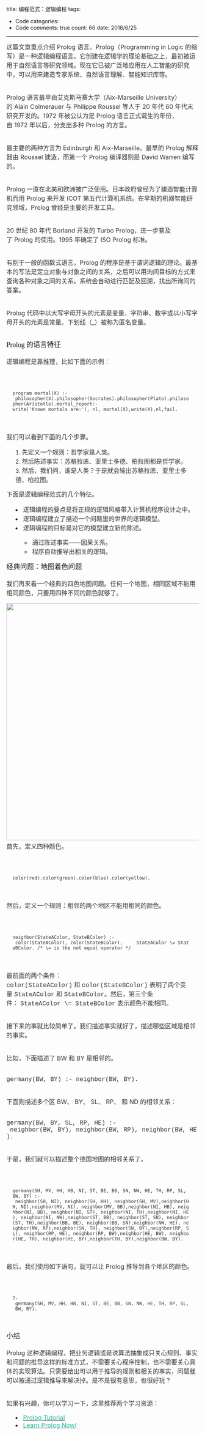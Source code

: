 
title: 编程范式：逻辑编程
tags: 
  - Code
categories: 
  - Code
comments: true
count: 66
date: 2018/6/25
---
<div yne-bulb-block="paragraph" style="white-space: pre-wrap;margin:3px 0px 16px;font-size:16;"><span style="font-size:16px;color:#353535;">这篇文章重点介绍&nbsp;Prolog&nbsp;语言。Prolog（Programming&nbsp;in&nbsp;Logic&nbsp;的缩写）是一种逻辑编程语言。它创建在逻辑学的理论基础之上，最初被运用于自然语言等研究领域。现在它已被广泛地应用在人工智能的研究中，可以用来建造专家系统、自然语言理解、智能知识库等。</span></div><div yne-bulb-block="paragraph" style="white-space: pre-wrap;"><br></div><div yne-bulb-block="paragraph" style="white-space: pre-wrap;margin:3px 0px 16px;font-size:16;"><span style="font-size:16px;color:#353535;">Prolog&nbsp;语言最早由艾克斯马赛大学（Aix-Marseille&nbsp;University）的&nbsp;Alain&nbsp;Colmerauer&nbsp;与&nbsp;Philippe&nbsp;Roussel&nbsp;等人于&nbsp;20&nbsp;年代&nbsp;60&nbsp;年代末研究开发的。1972&nbsp;年被公认为是&nbsp;Prolog&nbsp;语言正式诞生的年份，自&nbsp;1972&nbsp;年以后，分支出多种&nbsp;Prolog&nbsp;的方言。</span></div><div yne-bulb-block="paragraph" style="white-space: pre-wrap;"><br></div><div yne-bulb-block="paragraph" style="white-space: pre-wrap;margin:3px 0px 16px;font-size:16;"><span style="font-size:16px;color:#353535;">最主要的两种方言为&nbsp;Edinburgh&nbsp;和&nbsp;Aix-Marseille。最早的&nbsp;Prolog&nbsp;解释器由&nbsp;Roussel&nbsp;建造，而第一个&nbsp;Prolog&nbsp;编译器则是&nbsp;David&nbsp;Warren&nbsp;编写的。</span></div><div yne-bulb-block="paragraph" style="white-space: pre-wrap;"><br></div><div yne-bulb-block="paragraph" style="white-space: pre-wrap;margin:3px 0px 16px;font-size:16;"><span style="font-size:16px;color:#353535;">Prolog&nbsp;一直在北美和欧洲被广泛使用。日本政府曾经为了建造智能计算机而用&nbsp;Prolog&nbsp;来开发&nbsp;ICOT&nbsp;第五代计算机系统。在早期的机器智能研究领域，Prolog&nbsp;曾经是主要的开发工具。</span></div><div yne-bulb-block="paragraph" style="white-space: pre-wrap;"><br></div><div yne-bulb-block="paragraph" style="white-space: pre-wrap;margin:3px 0px 16px;font-size:16;"><span style="font-size:16px;color:#353535;">20&nbsp;世纪&nbsp;80&nbsp;年代&nbsp;Borland&nbsp;开发的&nbsp;Turbo&nbsp;Prolog，进一步普及了&nbsp;Prolog&nbsp;的使用。1995&nbsp;年确定了&nbsp;ISO&nbsp;Prolog&nbsp;标准。</span></div><div yne-bulb-block="paragraph" style="white-space: pre-wrap;"><br></div><div yne-bulb-block="paragraph" style="white-space: pre-wrap;margin:3px 0px 16px;font-size:16;"><span style="font-size:16px;color:#353535;">有别于一般的函数式语言，Prolog&nbsp;的程序是基于谓词逻辑的理论。最基本的写法是定立对象与对象之间的关系，之后可以用询问目标的方式来查询各种对象之间的关系。系统会自动进行匹配及回溯，找出所询问的答案。</span></div><div yne-bulb-block="paragraph" style="white-space: pre-wrap;"><br></div><div yne-bulb-block="paragraph" style="white-space: pre-wrap;margin:3px 0px 16px;font-size:16;"><span style="font-size:16px;color:#353535;">Prolog&nbsp;代码中以大写字母开头的元素是变量，字符串、数字或以小写字母开头的元素是常量。下划线（_）被称为匿名变量。</span></div><div yne-bulb-block="paragraph" style="white-space: pre-wrap;"><br></div><div yne-bulb-block="paragraph" style="white-space: pre-wrap;font-size:16;"><span style="font-size:18px;font-family:Verdana;">Prolog&nbsp;的语言特征</span></div><div yne-bulb-block="paragraph" style="white-space: pre-wrap;"><br></div><div yne-bulb-block="paragraph" style="white-space: pre-wrap;margin:3px 0px 16px;font-size:16;"><span style="font-size:16px;color:#353535;">逻辑编程是靠推理，比如下面的示例：</span></div><div yne-bulb-block="paragraph" style="white-space: pre-wrap;"><br></div><div yne-bulb-block="paragraph" style="white-space: pre-wrap;padding:16px 24px 16px 16px;margin:16px 0px;font-size:16;"><span style="font-size:12px;font-family:monospace;color:#353535;">program&nbsp;mortal(X)&nbsp;:-&nbsp;philosopher(X).philosopher(Socrates).philosopher(Plato).philosopher(Aristotle).mortal_report:-write('Known&nbsp;mortals&nbsp;are:'),&nbsp;nl,&nbsp;mortal(X),write(X),nl,fail.</span></div><div yne-bulb-block="paragraph" style="white-space: pre-wrap;"><br></div><div yne-bulb-block="paragraph" style="white-space: pre-wrap;margin:3px 0px 16px;font-size:16;"><span style="font-size:16px;color:#353535;">我们可以看到下面的几个步骤。</span></div><ol yne-block-type="list" style="list-style-type:decimal;"><li style="list-style-position:inside;"><span style="font-size:16px;color:#353535;">先定义一个规则：哲学家是人类。</span></li><li style="list-style-position:inside;"><span style="font-size:16px;color:#353535;">然后陈述事实：苏格拉底、亚里士多德、柏拉图都是哲学家。</span></li><li style="list-style-position:inside;"><span style="font-size:16px;color:#353535;">然后，我们问，谁是人类？于是就会输出苏格拉底、亚里士多德、柏拉图。</span></li></ol><div yne-bulb-block="paragraph" style="white-space: pre-wrap;margin:3px 0px 16px;font-size:16;"><span style="font-size:16px;color:#353535;">下面是逻辑编程范式的几个特征。</span></div><ul yne-block-type="list" style="list-style-type:disc;"><li style="list-style-position:inside;"><span style="font-size:16px;color:#353535;">逻辑编程的要点是将正规的逻辑风格带入计算机程序设计之中。</span></li><li style="list-style-position:inside;"><span style="font-size:16px;color:#353535;">逻辑编程建立了描述一个问题里的世界的逻辑模型。</span></li><li style="list-style-position:inside;"><span style="font-size:16px;color:#353535;">逻辑编程的目标是对它的模型建立新的陈述。</span></li></ul><ul yne-block-type="list" style="list-style-type:disc;"><ul yne-block-type="list" style="list-style-type:circle"><li style="list-style-position:inside;"><span style="font-size:16px;color:#353535;">通过陈述事实——因果关系。</span></li><li style="list-style-position:inside;"><span style="font-size:16px;color:#353535;">程序自动推导出相关的逻辑。</span></li></ul></ul><div yne-bulb-block="paragraph" style="white-space: pre-wrap;font-size:16;"><span style="font-size:18px;font-family:Verdana;">经典问题：地图着色问题</span></div><div yne-bulb-block="paragraph" style="white-space: pre-wrap;"><br></div><div yne-bulb-block="paragraph" style="white-space: pre-wrap;margin:3px 0px 16px;font-size:16;"><span style="font-size:16px;color:#353535;">我们再来看一个经典的四色地图问题。任何一个地图，相同区域不能用相同颜色，只要用四种不同的颜色就够了。</span></div><div yne-bulb-block="image" style="text-align:center;"><img data-media-type="image" src="http://note.youdao.com/yws/public/resource/68223916cc24226197cdb4defa392e3f/xmlnote/wcp1529906014225540/AE2A03EED6684C63AEF69FEAD05981C6/2241" alt="" style="width:620px;"></div><div yne-bulb-block="paragraph" style="white-space: pre-wrap;margin:3px 0px 16px;font-size:16;"><span style="font-size:16px;color:#353535;">首先，定义四种颜色。</span></div><div yne-bulb-block="paragraph" style="white-space: pre-wrap;"><br></div><div yne-bulb-block="paragraph" style="white-space: pre-wrap;padding:16px 24px 16px 16px;margin:16px 0px;font-size:16;"><span style="font-size:12px;font-family:monospace;color:#353535;">color(red).color(green).color(blue).color(yellow).</span></div><div yne-bulb-block="paragraph" style="white-space: pre-wrap;"><br></div><div yne-bulb-block="paragraph" style="white-space: pre-wrap;margin:3px 0px 16px;font-size:16;"><span style="font-size:16px;color:#353535;">然后，定义一个规则：相邻的两个地区不能用相同的颜色。</span></div><div yne-bulb-block="paragraph" style="white-space: pre-wrap;"><br></div><div yne-bulb-block="paragraph" style="white-space: pre-wrap;padding:16px 24px 16px 16px;margin:16px 0px;font-size:16;"><span style="font-size:12px;font-family:monospace;color:#353535;">neighbor(StateAColor,&nbsp;StateBColor)&nbsp;:-&nbsp;color(StateAColor),&nbsp;color(StateBColor),&nbsp;&nbsp;&nbsp;&nbsp;&nbsp;StateAColor&nbsp;\=&nbsp;StateBColor.&nbsp;/*&nbsp;\=&nbsp;is&nbsp;the&nbsp;not&nbsp;equal&nbsp;operator&nbsp;*/</span></div><div yne-bulb-block="paragraph" style="white-space: pre-wrap;"><br></div><div yne-bulb-block="paragraph" style="white-space: pre-wrap;margin:3px 0px 16px;font-size:16;"><span style="font-size:16px;color:#353535;">最前面的两个条件：</span><span style="font-size:16px;font-family:Courier New;color:#353535;">color(StateAColor)</span><span style="font-size:16px;color:#353535;">&nbsp;和&nbsp;</span><span style="font-size:16px;font-family:Courier New;color:#353535;">color(StateBColor)</span><span style="font-size:16px;color:#353535;">&nbsp;表明了两个变量&nbsp;</span><span style="font-size:16px;font-family:Courier New;color:#353535;">StateAColor</span><span style="font-size:16px;color:#353535;">&nbsp;和&nbsp;</span><span style="font-size:16px;font-family:Courier New;color:#353535;">StateBColor</span><span style="font-size:16px;color:#353535;">。然后，第三个条件：&nbsp;</span><span style="font-size:16px;font-family:Courier New;color:#353535;">StateAColor&nbsp;\=&nbsp;StateBColor</span><span style="font-size:16px;color:#353535;">&nbsp;表示颜色不能相同。</span></div><div yne-bulb-block="paragraph" style="white-space: pre-wrap;"><br></div><div yne-bulb-block="paragraph" style="white-space: pre-wrap;margin:3px 0px 16px;font-size:16;"><span style="font-size:16px;color:#353535;">接下来的事就比较简单了。我们描述事实就好了，描述哪些区域是相邻的事实。</span></div><div yne-bulb-block="paragraph" style="white-space: pre-wrap;"><br></div><div yne-bulb-block="paragraph" style="white-space: pre-wrap;margin:3px 0px 16px;font-size:16;"><span style="font-size:16px;color:#353535;">比如，下面描述了&nbsp;BW&nbsp;和&nbsp;BY&nbsp;是相邻的。</span></div><div yne-bulb-block="paragraph" style="white-space: pre-wrap;"><br></div><div yne-bulb-block="paragraph" style="white-space: pre-wrap;margin:3px 0px 16px;font-size:16;"><span style="font-size:16px;font-family:Courier New;color:#353535;">germany(BW,&nbsp;BY)&nbsp;:-&nbsp;neighbor(BW,&nbsp;BY).</span></div><div yne-bulb-block="paragraph" style="white-space: pre-wrap;"><br></div><div yne-bulb-block="paragraph" style="white-space: pre-wrap;margin:3px 0px 16px;font-size:16;"><span style="font-size:16px;color:#353535;">下面则描述多个区&nbsp;BW、&nbsp;BY、&nbsp;SL、&nbsp;RP、&nbsp;和&nbsp;ND&nbsp;的相邻关系：</span></div><div yne-bulb-block="paragraph" style="white-space: pre-wrap;"><br></div><div yne-bulb-block="paragraph" style="white-space: pre-wrap;margin:3px 0px 16px;font-size:16;"><span style="font-size:16px;font-family:Courier New;color:#353535;">germany(BW,&nbsp;BY,&nbsp;SL,&nbsp;RP,&nbsp;HE)&nbsp;:-&nbsp;neighbor(BW,&nbsp;BY),&nbsp;neighbor(BW,&nbsp;RP),&nbsp;neighbor(BW,&nbsp;HE).</span></div><div yne-bulb-block="paragraph" style="white-space: pre-wrap;"><br></div><div yne-bulb-block="paragraph" style="white-space: pre-wrap;margin:3px 0px 16px;font-size:16;"><span style="font-size:16px;color:#353535;">于是，我们就可以描述整个德国地图的相邻关系了。</span></div><div yne-bulb-block="paragraph" style="white-space: pre-wrap;"><br></div><div yne-bulb-block="paragraph" style="white-space: pre-wrap;padding:16px 24px 16px 16px;margin:16px 0px;font-size:16;"><span style="font-size:12px;font-family:monospace;color:#353535;">germany(SH,&nbsp;MV,&nbsp;HH,&nbsp;HB,&nbsp;NI,&nbsp;ST,&nbsp;BE,&nbsp;BB,&nbsp;SN,&nbsp;NW,&nbsp;HE,&nbsp;TH,&nbsp;RP,&nbsp;SL,&nbsp;BW,&nbsp;BY)&nbsp;:-&nbsp;neighbor(SH,&nbsp;NI),&nbsp;neighbor(SH,&nbsp;HH),&nbsp;neighbor(SH,&nbsp;MV),neighbor(HH,&nbsp;NI),neighbor(MV,&nbsp;NI),&nbsp;neighbor(MV,&nbsp;BB),neighbor(NI,&nbsp;HB),&nbsp;neighbor(NI,&nbsp;BB),&nbsp;neighbor(NI,&nbsp;ST),&nbsp;neighbor(NI,&nbsp;TH),neighbor(NI,&nbsp;HE),&nbsp;neighbor(NI,&nbsp;NW),neighbor(ST,&nbsp;BB),&nbsp;neighbor(ST,&nbsp;SN),&nbsp;neighbor(ST,&nbsp;TH),neighbor(BB,&nbsp;BE),&nbsp;neighbor(BB,&nbsp;SN),neighbor(NW,&nbsp;HE),&nbsp;neighbor(NW,&nbsp;RP),neighbor(SN,&nbsp;TH),&nbsp;neighbor(SN,&nbsp;BY),neighbor(RP,&nbsp;SL),&nbsp;neighbor(RP,&nbsp;HE),&nbsp;neighbor(RP,&nbsp;BW),neighbor(HE,&nbsp;BW),&nbsp;neighbor(HE,&nbsp;TH),&nbsp;neighbor(HE,&nbsp;BY),neighbor(TH,&nbsp;BY),neighbor(BW,&nbsp;BY).</span></div><div yne-bulb-block="paragraph" style="white-space: pre-wrap;"><br></div><div yne-bulb-block="paragraph" style="white-space: pre-wrap;margin:3px 0px 16px;font-size:16;"><span style="font-size:16px;color:#353535;">最后，我们使用如下语句，就可以让&nbsp;Prolog&nbsp;推导到各个地区的颜色。</span></div><div yne-bulb-block="paragraph" style="white-space: pre-wrap;"><br></div><div yne-bulb-block="paragraph" style="white-space: pre-wrap;padding:16px 24px 16px 16px;margin:16px 0px;font-size:16;"><span style="font-size:12px;font-family:monospace;color:#353535;">?-&nbsp;germany(SH,&nbsp;MV,&nbsp;HH,&nbsp;HB,&nbsp;NI,&nbsp;ST,&nbsp;BE,&nbsp;BB,&nbsp;SN,&nbsp;NW,&nbsp;HE,&nbsp;TH,&nbsp;RP,&nbsp;SL,&nbsp;BW,&nbsp;BY).</span></div><div yne-bulb-block="paragraph" style="white-space: pre-wrap;"><br></div><div yne-bulb-block="paragraph" style="white-space: pre-wrap;font-size:16;"><span style="font-size:18px;font-family:Verdana;">小结</span></div><div yne-bulb-block="paragraph" style="white-space: pre-wrap;"><br></div><div yne-bulb-block="paragraph" style="white-space: pre-wrap;margin:3px 0px 16px;font-size:16;"><span style="font-size:16px;color:#353535;">Prolog&nbsp;这种逻辑编程，把业务逻辑或是说算法抽象成只关心规则、事实和问题的推导这样的标准方式，不需要关心程序控制，也不需要关心具体的实现算法。只需要给出可以用于推导的规则和相关的事实，问题就可以被通过逻辑推导来解决掉。是不是很有意思，也很好玩？</span></div><div yne-bulb-block="paragraph" style="white-space: pre-wrap;"><br></div><div yne-bulb-block="paragraph" style="white-space: pre-wrap;margin:3px 0px 16px;font-size:16;"><span style="font-size:16px;color:#353535;">如果有兴趣，你可以学习一下，这里推荐两个学习资源：</span></div><ul yne-block-type="list" style="list-style-type:disc;"><li style="list-style-position:inside;"><a href="http://www.doc.gold.ac.uk/~mas02gw/prolog_tutorial/prologpages/"><span style="font-size:16px;color:#1abc9c;">Prolog&nbsp;Tutorial</span></a></li><li style="list-style-position:inside;"><a href="http://www.learnprolognow.org"><span style="font-size:16px;color:#1abc9c;">Learn&nbsp;Prolog&nbsp;Now!</span></a></li></ul><div yne-bulb-block="paragraph" style="white-space: pre-wrap;margin:3px 0px 16px;font-size:16;"><br></div>